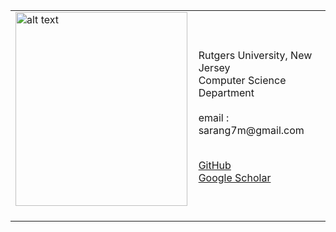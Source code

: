 

<table class="imgtable"><tr><td>
<img src="https://i.imgur.com/2guZweZ.jpg" alt="alt text" width="275px" height="310px" />&nbsp;</td>
<td align="left"> 
<br />
Rutgers University, New Jersey 
<br />
Computer Science Department
<br />
<br />
email : sarang7m@gmail.com
<br />
<br />
  
<a href="https://github.com/barlowtwin">GitHub</a> 
  <br />
  <a href="https://scholar.google.com/citations?user=vvJ-sZQAAAAJ&hl=en">Google Scholar </a>
</td></tr></table>

